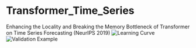 # Transformer_Time_Series
Enhancing the Locality and Breaking the Memory Bottleneck of Transformer on Time Series Forecasting (NeurIPS 2019)
![Learning Curve](https://github.com/mlpotter/Transformer_Time_Series/tree/master/images/learning_curve.JPG)
![Validation Example](https://github.com/mlpotter/Transformer_Time_Series/tree/master/images/validation_example.JPG)
